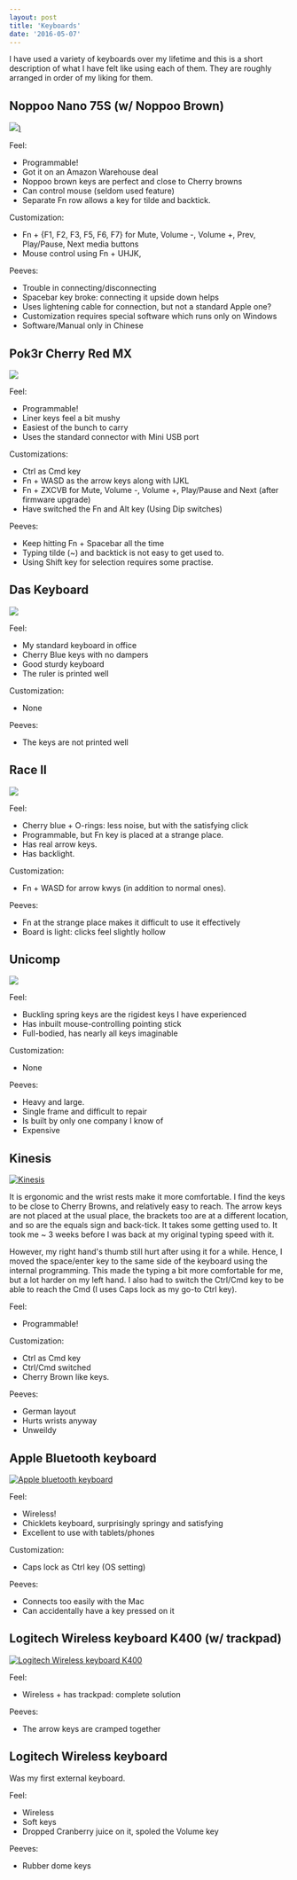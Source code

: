 ```yaml
---
layout: post
title: 'Keyboards'
date: '2016-05-07'
---
```


I have used a variety of keyboards over my lifetime and this is a short
description of what I have felt like using each of them. They are roughly arranged in order of my liking for them.

## Noppoo Nano 75S (w/ Noppoo Brown)

[<img src="https://images-na.ssl-images-amazon.com/images/I/51ADpnl3AVL._SX425_.jpg" class="limit-size" />)](https://www.amazon.de/gp/product/B00V6PQ62O/ref=oh_aui_detailpage_o02_s00?ie=UTF8&psc=1)

Feel:

 - Programmable!
 - Got it on an Amazon Warehouse deal
 - Noppoo brown keys are perfect and close to Cherry browns
 - Can control mouse (seldom used feature)
 - Separate Fn row allows a key for tilde and backtick.

Customization:

 - Fn + {F1, F2, F3, F5, F6, F7} for Mute, Volume -, Volume +, Prev, Play/Pause, Next media buttons
 - Mouse control using Fn + UHJK, 

Peeves:

 - Trouble in connecting/disconnecting
 - Spacebar key broke: connecting it upside down helps
 - Uses lightening cable for connection, but not a standard Apple one?
 - Customization requires special software which runs only on Windows
 - Software/Manual only in Chinese


## Pok3r Cherry Red MX

[<img src="https://images-na.ssl-images-amazon.com/images/I/81ZB1GSR0QL._SL1500_.jpg" class="limit-size" />](https://www.amazon.de/Mechanical-Keyboard-Keycaps-Cherry-Mx-Red/dp/B00OFM67XS/ref=sr_1_1?s=computers&ie=UTF8&qid=1464818749&sr=8-1&keywords=poker+3+red+keyboard)

Feel:

 - Programmable!
 - Liner keys feel a bit mushy
 - Easiest of the bunch to carry
 - Uses the standard connector with Mini USB port

Customizations:

 - Ctrl as Cmd key
 - Fn + WASD as the arrow keys along with IJKL
 - Fn + ZXCVB for Mute, Volume -, Volume +, Play/Pause and Next (after firmware upgrade)
 - Have switched the Fn and Alt key (Using Dip switches)

Peeves:

 - Keep hitting Fn + Spacebar all the time
 - Typing tilde (~) and backtick is not easy to get used to.
 - Using Shift key for selection requires some practise.


## Das Keyboard

[<img src="http://www.daskeyboard.com/images/product/daskeyboard-4C-professional/daskeyboard-4C-professional-front-view.jpg" class="limit-size" />](http://www.daskeyboard.com/daskeyboard-4C-professional/)

Feel:
 
  - My standard keyboard in office
  - Cherry Blue keys with no dampers
  - Good sturdy keyboard
  - The ruler is printed well

Customization:

 - None

Peeves:

  - The keys are not printed well



## Race II

[<img src="https://images-na.ssl-images-amazon.com/images/I/41PzsbQVpCL.jpg" class="limit-size" />](https://www.amazon.de/KBTalking-Mx-Blue-International-Mechanical-Keyboard/dp/B0088054TG/ref=sr_1_3?ie=UTF8&qid=1464819123&sr=8-3&keywords=race+2+keyboard)


Feel:

 - Cherry blue + O-rings: less noise, but with the satisfying click
 - Programmable, but Fn key is placed at a strange place.
 - Has real arrow keys.
 - Has backlight.

Customization:

 - Fn + WASD for arrow kwys (in addition to normal ones).

Peeves:

 - Fn at the strange place makes it difficult to use it effectively
 - Board is light: clicks feel slightly hollow


 ## Unicomp

 [<img src="http://www.pckeyboard.com/mm5/graphics/00000001/UB40PGA-LG_2_800x304.jpg" class="limit-size" />](http://www.pckeyboard.com/page/product/UB40PGA)

Feel:

 - Buckling spring keys are the rigidest keys I have experienced
 - Has inbuilt mouse-controlling pointing stick
 - Full-bodied, has nearly all keys imaginable 

Customization:
 
 - None

Peeves:

 - Heavy and large.
 - Single frame and difficult to repair
 - Is built by only one company I know of
 - Expensive


## Kinesis

[![Kinesis](https://images-na.ssl-images-amazon.com/images/I/41HqsVDtDuL._SX425_.jpg)](https://www.amazon.com/Kinesis-KB500USB-BLK-Advantage-Contoured-Keyboard/dp/B000LVJ9W8?ie=UTF8&*Version*=1&*entries*=0)

It is ergonomic and the wrist rests make it more comfortable. I find the keys
to be close to Cherry Browns, and relatively easy to reach. The arrow keys are
not placed at the usual place, the brackets too are at a different location,
and so are the equals sign and back-tick. It takes some getting used to. It took
me ~ 3 weeks before I was back at my original typing speed with it.

However, my right hand's thumb still hurt after using it for a while. Hence,
I moved the space/enter key to the same side of the keyboard using the internal
programming. This made the typing a bit more comfortable for me, but a lot
harder on my left hand. I also had to switch the Ctrl/Cmd key to be able to
reach the Cmd (I uses Caps lock as my go-to Ctrl key).

Feel:

 - Programmable!

Customization:

 - Ctrl as Cmd key
 - Ctrl/Cmd switched 
 - Cherry Brown like keys.

Peeves:

 - German layout
 - Hurts wrists anyway
 - Unweildy

## Apple Bluetooth keyboard

[<img class="limit-size" src="https://images-na.ssl-images-amazon.com/images/I/41usWVyZfEL._SX425_.jpg" alt="Apple bluetooth keyboard">](https://www.amazon.de/Apple-MC184D-German-Wireless-Keyboard/dp/B005DQ0D8K/ref=sr_1_fkmr2_1?ie=UTF8&qid=1464819368&sr=8-1-fkmr2&keywords=apple+bluetooth+keyboard+ansi)

Feel:

 - Wireless!
 - Chicklets keyboard, surprisingly springy and satisfying
 - Excellent to use with tablets/phones

Customization:

 - Caps lock as Ctrl key (OS setting)

Peeves:
 - Connects too easily with the Mac
 - Can accidentally have a key pressed on it



## Logitech Wireless keyboard K400 (w/ trackpad)

<a href="https://www.amazon.de/Logitech-Wireless-Touch-Keyboard-K400/dp/B005G16098/ref=sr_1_7?ie=UTF8&qid=1464819489&sr=8-7&keywords=logitech+wireless+keyboard"><img class="limit-size" src="https://images-na.ssl-images-amazon.com/images/I/81ydlUuIXxL._SL1500_.jpg" alt="Logitech Wireless keyboard K400"></a>

Feel:

 - Wireless + has trackpad: complete solution

Peeves:

 - The arrow keys are cramped together 


## Logitech Wireless keyboard 

Was my first external keyboard.

Feel:

 - Wireless
 - Soft keys
 - Dropped Cranberry juice on it, spoled the Volume key

Peeves:

 - Rubber dome keys


